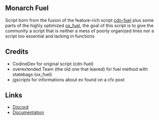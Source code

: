 ## Monarch Fuel
Script born from the fusion of the feature-rich script [cdn-fuel](https://github.com/CodineDev/cdn-fuel) plus some parts of the highly optimized [ox_fuel](https://github.com/overextended/ox_fuel), the goal of this script is to give the community a script that is neither a mess of poorly organized lines nor a script too essential and lacking in functions

## Credits
- CodineDev for original script (cdn-fuel)
- overextended Team (the old one that leaved) for fuel method with statebags (ox_fuel)
- jgscripts for informations about ev found on a cfx post

## Links
- [Discord](https://discord.gg/WKtk65yBC6)
- [Documentation](https://monarch-docs.ricodev.it/docs/monarch-resources/mnr_fuel)
